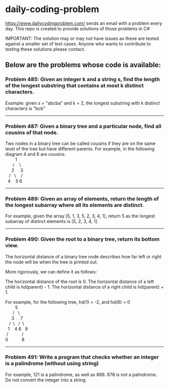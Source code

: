 # daily-coding-problem

https://www.dailycodingproblem.com/  sends an email with a problem every day.
This repo is created to provide solutions of those problems in C#

IMPORTANT: The solution may or may not have issues as these are tested against a smaller set of test cases. Anyone who wants to contribute to testing these solutions please contact.

## Below are the problems whose code is available:

### Problem 485: Given an integer k and a string s, find the length of the longest substring that contains at most k distinct characters.
Example: given s = "abcba" and k = 2, the longest substring with k distinct characters is "bcb"
___________________________________________________________________________________________________________________________________________________________________________________
### Problem 487: Given a binary tree and a particular node, find all cousins of that node.
Two nodes in a binary tree can be called cousins if they are on the same level of the tree but have different parents. For example, in the following diagram 4 and 6 are cousins.
<br>
&nbsp;&nbsp;&nbsp;&nbsp;&nbsp;&nbsp;&nbsp;&nbsp;1<br>
&nbsp;&nbsp;&nbsp;&nbsp;&nbsp;&nbsp;/ &nbsp;&nbsp;&nbsp;\ &nbsp;&nbsp;<br>
&nbsp;&nbsp;&nbsp;&nbsp;&nbsp;2&nbsp;&nbsp;&nbsp;&nbsp;&nbsp;3&nbsp;<br>
&nbsp;&nbsp;&nbsp;/ &nbsp;&nbsp;\ &nbsp;&nbsp;&nbsp;/ &nbsp;&nbsp;&nbsp;&nbsp;<br>
&nbsp;&nbsp;4&nbsp;&nbsp;&nbsp;&nbsp;5&nbsp;6&nbsp;&nbsp;&nbsp;&nbsp;<br>
___________________________________________________________________________________________________________________________________________________________________________________

### Problem 489: Given an array of elements, return the length of the longest subarray where all its elements are distinct.
For example, given the array [5, 1, 3, 5, 2, 3, 4, 1], return 5 as the longest subarray of distinct elements is [5, 2, 3, 4, 1].

___________________________________________________________________________________________________________________________________________________________________________________
### Problem 490: Given the root to a binary tree, return its bottom view.
The horizontal distance of a binary tree node describes how far left or right the node will be when the tree is printed out.

More rigorously, we can define it as follows:

The horizontal distance of the root is 0.
The horizontal distance of a left child is hd(parent) - 1.
The horizontal distance of a right child is hd(parent) + 1.

For example, for the following tree, hd(1) = -2, and hd(6) = 0
<br>
&nbsp;&nbsp;&nbsp;&nbsp;&nbsp;&nbsp;&nbsp;&nbsp;5<br>
&nbsp;&nbsp;&nbsp;&nbsp;&nbsp;&nbsp;/&nbsp;&nbsp;&nbsp;\ &nbsp;<br>
&nbsp;&nbsp;&nbsp;&nbsp;&nbsp;3&nbsp;&nbsp;&nbsp;&nbsp;&nbsp;7&nbsp;<br>
&nbsp;&nbsp;&nbsp;/&nbsp;&nbsp;\ &nbsp;&nbsp;/&nbsp;&nbsp;\ &nbsp;<br>
&nbsp;&nbsp;1&nbsp;&nbsp;&nbsp;&nbsp;4&nbsp;6&nbsp;&nbsp;&nbsp;9&nbsp;<br>
&nbsp;/&nbsp;&nbsp;&nbsp;&nbsp;&nbsp;&nbsp;&nbsp;&nbsp;&nbsp;&nbsp;&nbsp;/&nbsp;<br>
0&nbsp;&nbsp;&nbsp;&nbsp;&nbsp;&nbsp;&nbsp;&nbsp;&nbsp;&nbsp;&nbsp;8&nbsp;<br>

___________________________________________________________________________________________________________________________________________________________________________________
### Problem 491: Write a program that checks whether an integer is a palindrome (without using string)
For example, 121 is a palindrome, as well as 888. 678 is not a palindrome. Do not convert the integer into a string.
